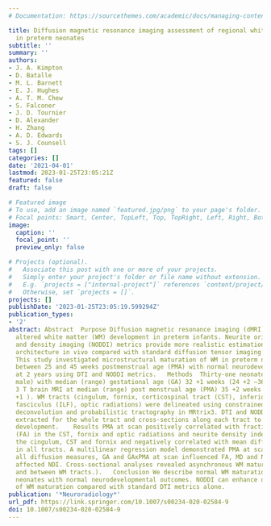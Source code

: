 ```yaml
---
# Documentation: https://sourcethemes.com/academic/docs/managing-content/

title: Diffusion magnetic resonance imaging assessment of regional white matter maturation
  in preterm neonates
subtitle: ''
summary: ''
authors:
- J. A. Kimpton
- D. Batalle
- M. L. Barnett
- E. J. Hughes
- A. T. M. Chew
- S. Falconer
- J. D. Tournier
- D. Alexander
- H. Zhang
- A. D. Edwards
- S. J. Counsell
tags: []
categories: []
date: '2021-04-01'
lastmod: 2023-01-25T23:05:21Z
featured: false
draft: false

# Featured image
# To use, add an image named `featured.jpg/png` to your page's folder.
# Focal points: Smart, Center, TopLeft, Top, TopRight, Left, Right, BottomLeft, Bottom, BottomRight.
image:
  caption: ''
  focal_point: ''
  preview_only: false

# Projects (optional).
#   Associate this post with one or more of your projects.
#   Simply enter your project's folder or file name without extension.
#   E.g. `projects = ["internal-project"]` references `content/project/deep-learning/index.md`.
#   Otherwise, set `projects = []`.
projects: []
publishDate: '2023-01-25T23:05:19.599294Z'
publication_types:
- '2'
abstract: Abstract  Purpose Diffusion magnetic resonance imaging (dMRI) studies report
  altered white matter (WM) development in preterm infants. Neurite orientation dispersion
  and density imaging (NODDI) metrics provide more realistic estimations of neurite
  architecture in vivo compared with standard diffusion tensor imaging (DTI) metrics.
  This study investigated microstructural maturation of WM in preterm neonates scanned
  between 25 and 45 weeks postmenstrual age (PMA) with normal neurodevelopmental outcomes
  at 2 years using DTI and NODDI metrics.   Methods  Thirty-one neonates ( n = 17
  male) with median (range) gestational age (GA) 32 +1 weeks (24 +2 –36 +4 ) underwent
  3 T brain MRI at median (range) post menstrual age (PMA) 35 +2 weeks (25 +3 –43
  +1 ). WM tracts (cingulum, fornix, corticospinal tract (CST), inferior longitudinal
  fasciculus (ILF), optic radiations) were delineated using constrained spherical
  deconvolution and probabilistic tractography in MRtrix3. DTI and NODDI metrics were
  extracted for the whole tract and cross-sections along each tract to assess regional
  development.    Results PMA at scan positively correlated with fractional anisotropy
  (FA) in the CST, fornix and optic radiations and neurite density index (NDI) in
  the cingulum, CST and fornix and negatively correlated with mean diffusivity (MD)
  in all tracts. A multilinear regression model demonstrated PMA at scan influenced
  all diffusion measures, GA and GAxPMA at scan influenced FA, MD and NDI and gender
  affected NDI. Cross-sectional analyses revealed asynchronous WM maturation within
  and between WM tracts.).   Conclusion We describe normal WM maturation in preterm
  neonates with normal neurodevelopmental outcomes. NODDI can enhance our understanding
  of WM maturation compared with standard DTI metrics alone.
publication: '*Neuroradiology*'
url_pdf: https://link.springer.com/10.1007/s00234-020-02584-9
doi: 10.1007/s00234-020-02584-9
---
```

